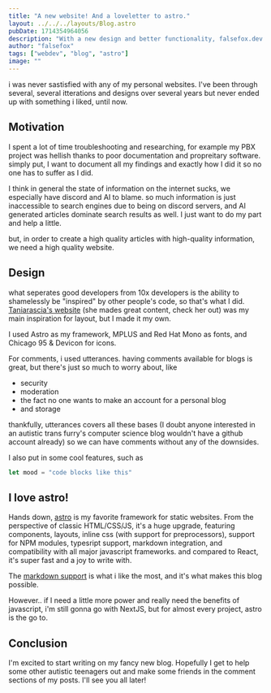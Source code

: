 ```yaml
---
title: "A new website! And a loveletter to astro."
layout: ../../../layouts/Blog.astro
pubDate: 1714354964056
description: "With a new design and better functionality, falsefox.dev is BACK with a fresh coat of paint."
author: "falsefox"
tags: ["webdev", "blog", "astro"]
image: ""
---
```


i was never sastisfied with any of my personal websites. I've been through several, several itterations and designs over several years but never ended up with something i liked, until now.

## Motivation

I spent a lot of time troubleshooting and researching, for example my PBX project was hellish thanks to poor documentation and propreitary software. simply put, I want to document all my findings and exactly how I did it so no one has to suffer as I did.

I think in general the state of information on the internet sucks, we especially have discord and AI to blame. so much information is just inaccessible to search engines due to being on discord servers, and AI generated articles dominate search results as well. I just want to do my part and help a little.

but, in order to create a high quality articles with high-quality information, we need a high quality website.

## Design
what seperates good developers from 10x developers is the ability to shamelessly be "inspired" by other people's code, so that's what I did. [Taniarascia's website](https://www.taniarascia.com/) (she mades great content, check her out) was my main inspiration for layout, but I made it my own. 

I used Astro as my framework, MPLUS and Red Hat Mono as fonts, and Chicago 95 & Devicon for icons.

For comments, i used utterances. having comments available for blogs is great, but there's just so much to worry about, like
- security
- moderation
- the fact no one wants to make an account for a personal blog
- and storage

thankfully, utterances covers all these bases (I doubt anyone interested in an autistic trans furry's computer science blog wouldn't have a github account already) so we can have comments without any of the downsides.

I also put in some cool features, such as
```js
let mood = "code blocks like this"
```

## I love astro!
Hands down, [astro](https://astro.build/) is my favorite framework for static websites. From the perspective of classic HTML/CSS/JS, it's a huge upgrade, featuring components, layouts, inline css (with support for preprocessors), support for NPM modules, typesript support, markdown integration, and compatibility with all major javascript frameworks. and compared to React, it's super fast and a joy to write with.

The [markdown support](https://docs.astro.build/en/guides/markdown-content/) is what i like the most, and it's what makes this blog possible.

However.. if I need a little more power and really need the benefits of javascript, i'm still gonna go with NextJS, but for almost every project, astro is the go to.

## Conclusion
I'm excited to start writing on my fancy new blog. Hopefully I get to help some other autistic teenagers out and make some friends in the comment sections of my posts. I'll see you all later!

